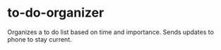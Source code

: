 # to-do-organizer
Organizes a to do list based on time and importance. Sends updates to phone to stay current. 
